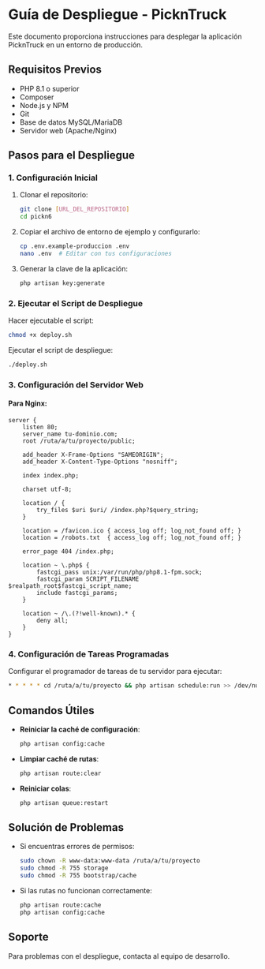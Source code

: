 # Guía de Despliegue - PicknTruck

Este documento proporciona instrucciones para desplegar la aplicación PicknTruck en un entorno de producción.

## Requisitos Previos

- PHP 8.1 o superior
- Composer
- Node.js y NPM
- Git
- Base de datos MySQL/MariaDB
- Servidor web (Apache/Nginx)

## Pasos para el Despliegue

### 1. Configuración Inicial

1. Clonar el repositorio:
   ```bash
   git clone [URL_DEL_REPOSITORIO]
   cd pickn6
   ```

2. Copiar el archivo de entorno de ejemplo y configurarlo:
   ```bash
   cp .env.example-produccion .env
   nano .env  # Editar con tus configuraciones
   ```

3. Generar la clave de la aplicación:
   ```bash
   php artisan key:generate
   ```

### 2. Ejecutar el Script de Despliegue

Hacer ejecutable el script:
```bash
chmod +x deploy.sh
```

Ejecutar el script de despliegue:
```bash
./deploy.sh
```

### 3. Configuración del Servidor Web

#### Para Nginx:
```nginx
server {
    listen 80;
    server_name tu-dominio.com;
    root /ruta/a/tu/proyecto/public;

    add_header X-Frame-Options "SAMEORIGIN";
    add_header X-Content-Type-Options "nosniff";

    index index.php;

    charset utf-8;

    location / {
        try_files $uri $uri/ /index.php?$query_string;
    }

    location = /favicon.ico { access_log off; log_not_found off; }
    location = /robots.txt  { access_log off; log_not_found off; }

    error_page 404 /index.php;

    location ~ \.php$ {
        fastcgi_pass unix:/var/run/php/php8.1-fpm.sock;
        fastcgi_param SCRIPT_FILENAME $realpath_root$fastcgi_script_name;
        include fastcgi_params;
    }

    location ~ /\.(?!well-known).* {
        deny all;
    }
}
```

### 4. Configuración de Tareas Programadas

Configurar el programador de tareas de tu servidor para ejecutar:

```bash
* * * * * cd /ruta/a/tu/proyecto && php artisan schedule:run >> /dev/null 2>&1
```

## Comandos Útiles

- **Reiniciar la caché de configuración**:
  ```bash
  php artisan config:cache
  ```

- **Limpiar caché de rutas**:
  ```bash
  php artisan route:clear
  ```

- **Reiniciar colas**:
  ```bash
  php artisan queue:restart
  ```

## Solución de Problemas

- Si encuentras errores de permisos:
  ```bash
  sudo chown -R www-data:www-data /ruta/a/tu/proyecto
  sudo chmod -R 755 storage
  sudo chmod -R 755 bootstrap/cache
  ```

- Si las rutas no funcionan correctamente:
  ```bash
  php artisan route:cache
  php artisan config:cache
  ```

## Soporte

Para problemas con el despliegue, contacta al equipo de desarrollo.
